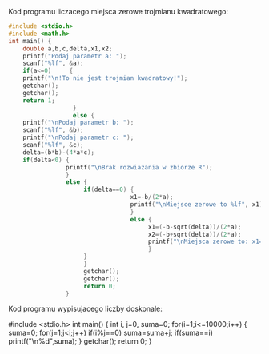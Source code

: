 Kod programu liczacego miejsca zerowe trojmianu kwadratowego:
```c
#include <stdio.h>
#include <math.h>
int main() {
    double a,b,c,delta,x1,x2;
    printf("Podaj parametr a: ");
    scanf("%lf", &a);
    if(a<=0)     {
    printf("\n!To nie jest trojmian kwadratowy!");
    getchar();
    getchar();
    return 1;
                  }
                  else {
    printf("\nPodaj parametr b: ");
    scanf("%lf", &b);
    printf("\nPodaj parametr c: ");
    scanf("%lf", &c);
    delta=(b*b)-(4*a*c);
    if(delta<0) {
                printf("\nBrak rozwiazania w zbiorze R");
                }
                else {
                     if(delta==0) {
                                  x1=-b/(2*a);
                                  printf("\nMiejsce zerowe to %lf", x1);
                                  }
                                  else {
                                       x1=(-b-sqrt(delta))/(2*a);
                                       x2=(-b+sqrt(delta))/(2*a);
                                       printf("\nMiejsca zerowe to: x1=%lf,\t x2=%lf", x1,x2);
                                       }
                     }
                     }
                     getchar();
                     getchar();
                     return 0;
                }                          
```
Kod programu wypisujacego liczby doskonale:

#include <stdio.h>
int main() {
    int i, j=0, suma=0;
    for(i=1;i<=10000;i++) {
                        suma=0;
                        for(j=1;j<i;j++)
                                         if(i%j==0)
                                         suma=suma+j;
                                         if(suma==i)                      
                                         printf("\n%d",suma); 
                           }
    getchar();
    return 0;
}
